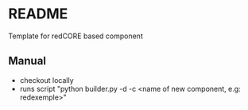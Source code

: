 # README #

Template for redCORE based component

## Manual ##
* checkout locally
* runs script "python builder.py -d <path for new component> -c <name of new component, e.g: redexemple>"

 
